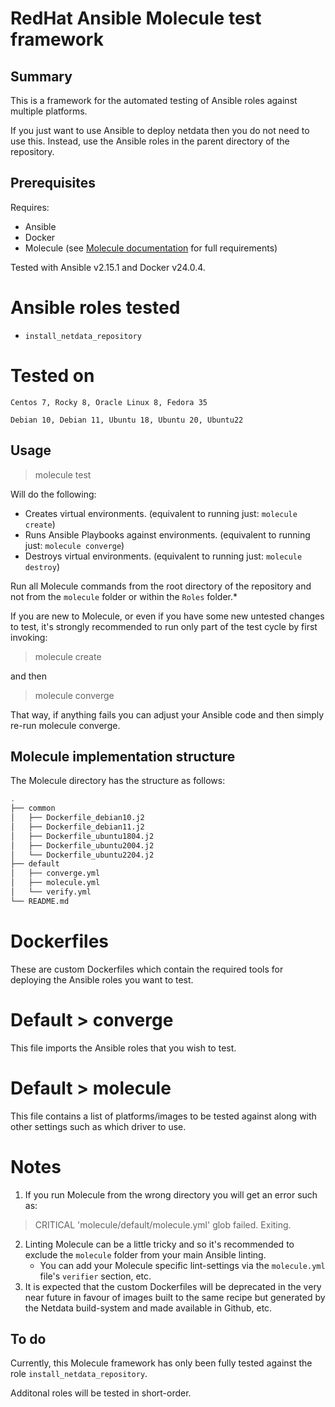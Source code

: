 # RedHat Ansible Molecule test framework

## Summary

This is a framework for the automated testing of Ansible roles against multiple platforms.

If you just want to use Ansible to deploy netdata then you do not need to use this. Instead, use the Ansible roles in the parent directory of the repository.


## Prerequisites

Requires:
- Ansible
- Docker
- Molecule (see [Molecule documentation](https://ansible.readthedocs.io/projects/molecule/installation/) for full requirements)

Tested with Ansible v2.15.1 and Docker v24.0.4.

# Ansible roles tested

- `install_netdata_repository`

# Tested on
`Centos 7, Rocky 8, Oracle Linux 8, Fedora 35`

`Debian 10, Debian 11, Ubuntu 18, Ubuntu 20, Ubuntu22`

## Usage
> molecule test

Will do the following:

- Creates virtual environments. (equivalent to running just: `molecule create`)
- Runs Ansible Playbooks against environments. (equivalent to running just: `molecule converge`)
- Destroys virtual environments. (equivalent to running just: `molecule destroy`)

Run all Molecule commands from the root directory of the repository and not from the `molecule` folder or within the `Roles` folder.*

If you are new to Molecule, or even if you have some new untested changes to test, it's strongly recommended to run only part of the test cycle by first invoking:
> molecule create

and then

> molecule converge

That way, if anything fails you can adjust your Ansible code and then simply re-run molecule converge.

## Molecule implementation structure

The Molecule directory has the structure as follows:

```bash
.
├── common
│   ├── Dockerfile_debian10.j2
│   ├── Dockerfile_debian11.j2
│   ├── Dockerfile_ubuntu1804.j2
│   ├── Dockerfile_ubuntu2004.j2
│   └── Dockerfile_ubuntu2204.j2
├── default
│   ├── converge.yml
│   ├── molecule.yml
│   └── verify.yml
└── README.md

```

# Dockerfiles
These are custom Dockerfiles which contain the required tools for deploying the Ansible roles you want to test.

# Default > converge
This file imports the Ansible roles that you wish to test.

# Default > molecule
This file contains a list of platforms/images to be tested against along with other settings such as which driver to use.


# Notes

1. If you run Molecule from the wrong directory you will get an error such as:
> CRITICAL 'molecule/default/molecule.yml' glob failed.  Exiting.
2. Linting Molecule can be a little tricky and so it's recommended to exclude the `molecule` folder from your main Ansible linting.
    * You can add your Molecule specific lint-settings via the `molecule.yml` file's `verifier` section, etc.
3. It is expected that the custom Dockerfiles will be deprecated in the very near future in favour of images built to the same recipe but generated by the Netdata build-system and made available in Github, etc.



## To do

Currently, this Molecule framework has only been fully tested against the role `install_netdata_repository`.

Additonal roles will be tested in short-order.
